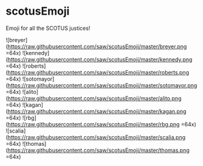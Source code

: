 # scotusEmoji
Emoji for all the SCOTUS justices!


![breyer](https://raw.githubusercontent.com/saw/scotusEmoji/master/breyer.png =64x) ![kennedy](https://raw.githubusercontent.com/saw/scotusEmoji/master/kennedy.png =64x) ![roberts](https://raw.githubusercontent.com/saw/scotusEmoji/master/roberts.png =64x) ![sotomayor](https://raw.githubusercontent.com/saw/scotusEmoji/master/sotomayor.png =64x) ![alito](https://raw.githubusercontent.com/saw/scotusEmoji/master/alito.png =64x) ![kagan](https://raw.githubusercontent.com/saw/scotusEmoji/master/kagan.png =64x) ![rbg](https://raw.githubusercontent.com/saw/scotusEmoji/master/rbg.png =64x) ![scalia](https://raw.githubusercontent.com/saw/scotusEmoji/master/scalia.png =64x) ![thomas](https://raw.githubusercontent.com/saw/scotusEmoji/master/thomas.png =64x) 